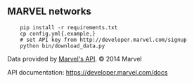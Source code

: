 ## MARVEL networks

```
    pip install -r requirements.txt
    cp config.yml{.example,}
    # set API key from http://developer.marvel.com/signup
    python bin/download_data.py
```

Data provided by [Marvel's API](https://developer.marvel.com/). © 2014 Marvel

API documentation: https://developer.marvel.com/docs

